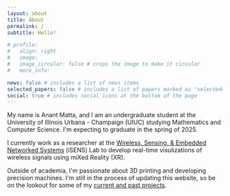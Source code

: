 ```yaml
---
layout: about
title: About
permalink: /
subtitle: Hello!

# profile:
#   align: right
#   image: 
#   image_circular: false # crops the image to make it circular
#   more_info:

news: false # includes a list of news items
selected_papers: false # includes a list of papers marked as "selected={true}"
social: true # includes social icons at the bottom of the page
---
```


My name is Anant Matta, and I am an undergraduate student at the University of Illinois Urbana - Champaign (UIUC)
studying Mathematics and Computer Science. I'm expecting to graduate in the spring of 2025.

I currently work as a researcher at the [Wireless, Sensing, & Embedded Networked Systems](https://isens.cs.illinois.edu) (iSENS) Lab to develop real-time visulizations of wireless signals using miXed Reality (XR).

Outside of academia, I'm passionate about 3D printing and developing precision machines. I'm still in the process of updating this website, so be on the lookout for some of my [current and past projects](anantmatta.github.io/projects/).
